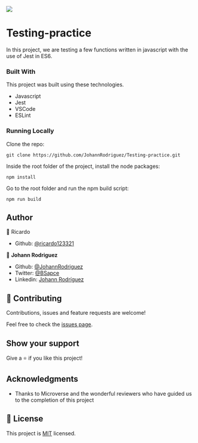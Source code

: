 ![](https://img.shields.io/badge/Microverse-blueviolet)

# Testing-practice

In this project, we are testing a few functions written  in javascript with the use of Jest in ES6.

### Built With
This project was built using these technologies.

* Javascript
* Jest
* VSCode
* ESLint

### Running Locally

Clone the repo:
```
git clone https://github.com/JohannRodriguez/Testing-practice.git
```
Inside the root folder of the project, install the node packages:
```
npm install
```
Go to the root folder and run the npm build script:
```
npm run build
```
## Author

👤 Ricardo

- Github: [@ricardo123321](https://github.com/ricardo123321)

👤 **Johann Rodriguez**

- Github: [@JohannRodriguez](https://github.com/JohannRodriguez)
- Twitter: [@BSapce](https://https://twitter.com/BSapce)
- Linkedin: [Johann Rodríguez](https://www.linkedin.com/in/johann-alonso-rodr%C3%ADguez-v%C3%A1zquez-25b07719a/)

## 🤝 Contributing

Contributions, issues and feature requests are welcome!

Feel free to check the [issues page](issues/).

## Show your support

Give a ⭐️ if you like this project!

## Acknowledgments

- Thanks to Microverse and the wonderful reviewers who have guided us to the completion of this project


## 📝 License

This project is [MIT](lic.url) licensed.
